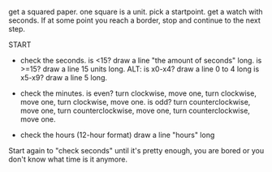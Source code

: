 get a squared paper. one square is a unit.
pick a startpoint.
get a watch with seconds.
If at some point you reach a border, stop and continue to the next step.

START

- check the seconds.
is <15? draw a line "the amount of seconds" long.
is >=15? draw a line 15 units long.
ALT: 
is x0-x4? draw a line 0 to 4 long
is x5-x9? draw a line 5 long.

- check the minutes. 
is even? turn clockwise, move one, turn clockwise, move one, turn clockwise, move one.
is odd? turn counterclockwise, move one, turn counterclockwise, move one, turn counterclockwise, move one.

- check the hours (12-hour format)
draw a line "hours" long

Start again to "check seconds" until it's pretty enough, you are bored or you don't know what time is it anymore.
